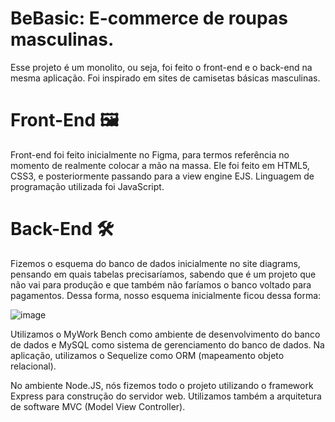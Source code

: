 
# BeBasic: E-commerce de roupas masculinas.



Esse projeto é um monolito, ou seja, foi feito o front-end e o back-end na mesma aplicação. Foi inspirado em sites de camisetas básicas masculinas. 

# Front-End 🖼️
Front-end foi feito inicialmente no Figma, para termos referência no momento de realmente colocar a mão na massa. Ele foi feito em HTML5, CSS3, e posteriormente passando para a view engine EJS. Linguagem de programação utilizada foi JavaScript. 


# Back-End 🛠️

Fizemos o esquema do banco de dados inicialmente no site diagrams, pensando em quais tabelas precisaríamos, sabendo que é um projeto que não vai para produção e que também não faríamos o banco voltado para pagamentos. Dessa forma, nosso esquema inicialmente ficou dessa forma: 

![image](https://user-images.githubusercontent.com/99093477/190280946-199fd902-b072-4e6d-a17b-3ada045a91b7.png)

Utilizamos o MyWork Bench como ambiente de desenvolvimento do banco de dados e MySQL como sistema de gerenciamento do banco de dados. 
Na aplicação, utilizamos o Sequelize como ORM (mapeamento objeto relacional). 

No ambiente Node.JS, nós fizemos todo o projeto utilizando o framework Express para construção do servidor web. Utilizamos também a arquitetura de software MVC (Model View Controller). 

